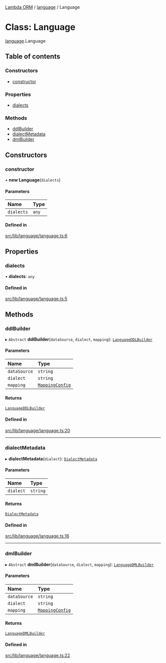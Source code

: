 [Lambda ORM](../README.md) / [language](../modules/language.md) / Language

# Class: Language

[language](../modules/language.md).Language

## Table of contents

### Constructors

- [constructor](language.Language.md#constructor)

### Properties

- [dialects](language.Language.md#dialects)

### Methods

- [ddlBuilder](language.Language.md#ddlbuilder)
- [dialectMetadata](language.Language.md#dialectmetadata)
- [dmlBuilder](language.Language.md#dmlbuilder)

## Constructors

### constructor

• **new Language**(`dialects`)

#### Parameters

| Name | Type |
| :------ | :------ |
| `dialects` | `any` |

#### Defined in

[src/lib/language/language.ts:6](https://github.com/FlavioLionelRita/lambda-orm/blob/c4a0e00/src/lib/language/language.ts#L6)

## Properties

### dialects

• **dialects**: `any`

#### Defined in

[src/lib/language/language.ts:5](https://github.com/FlavioLionelRita/lambda-orm/blob/c4a0e00/src/lib/language/language.ts#L5)

## Methods

### ddlBuilder

▸ `Abstract` **ddlBuilder**(`dataSource`, `dialect`, `mapping`): [`LanguageDDLBuilder`](language.LanguageDDLBuilder.md)

#### Parameters

| Name | Type |
| :------ | :------ |
| `dataSource` | `string` |
| `dialect` | `string` |
| `mapping` | [`MappingConfig`](manager.MappingConfig.md) |

#### Returns

[`LanguageDDLBuilder`](language.LanguageDDLBuilder.md)

#### Defined in

[src/lib/language/language.ts:20](https://github.com/FlavioLionelRita/lambda-orm/blob/c4a0e00/src/lib/language/language.ts#L20)

___

### dialectMetadata

▸ **dialectMetadata**(`dialect`): [`DialectMetadata`](language.DialectMetadata.md)

#### Parameters

| Name | Type |
| :------ | :------ |
| `dialect` | `string` |

#### Returns

[`DialectMetadata`](language.DialectMetadata.md)

#### Defined in

[src/lib/language/language.ts:16](https://github.com/FlavioLionelRita/lambda-orm/blob/c4a0e00/src/lib/language/language.ts#L16)

___

### dmlBuilder

▸ `Abstract` **dmlBuilder**(`dataSource`, `dialect`, `mapping`): [`LanguageDMLBuilder`](language.LanguageDMLBuilder.md)

#### Parameters

| Name | Type |
| :------ | :------ |
| `dataSource` | `string` |
| `dialect` | `string` |
| `mapping` | [`MappingConfig`](manager.MappingConfig.md) |

#### Returns

[`LanguageDMLBuilder`](language.LanguageDMLBuilder.md)

#### Defined in

[src/lib/language/language.ts:22](https://github.com/FlavioLionelRita/lambda-orm/blob/c4a0e00/src/lib/language/language.ts#L22)
